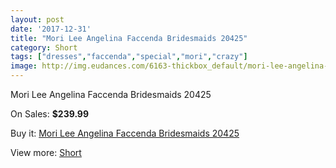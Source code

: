 ```yaml
---
layout: post
date: '2017-12-31'
title: "Mori Lee Angelina Faccenda Bridesmaids 20425"
category: Short
tags: ["dresses","faccenda","special","mori","crazy"]
image: http://img.eudances.com/6163-thickbox_default/mori-lee-angelina-faccenda-bridesmaids-20425.jpg
---
```

Mori Lee Angelina Faccenda Bridesmaids 20425

On Sales: **$239.99**
<a href="https://www.eudances.com/en/short/2206-mori-lee-angelina-faccenda-bridesmaids-20425.html"><amp-img layout="responsive" width="600" height="600" src="//img.eudances.com/6163-thickbox_default/mori-lee-angelina-faccenda-bridesmaids-20425.jpg" alt="Mori Lee Angelina Faccenda Bridesmaids 20425 0" /></a>
<a href="https://www.eudances.com/en/short/2206-mori-lee-angelina-faccenda-bridesmaids-20425.html"><amp-img layout="responsive" width="600" height="600" src="//img.eudances.com/6166-thickbox_default/mori-lee-angelina-faccenda-bridesmaids-20425.jpg" alt="Mori Lee Angelina Faccenda Bridesmaids 20425 1" /></a>
<a href="https://www.eudances.com/en/short/2206-mori-lee-angelina-faccenda-bridesmaids-20425.html"><amp-img layout="responsive" width="600" height="600" src="//img.eudances.com/6165-thickbox_default/mori-lee-angelina-faccenda-bridesmaids-20425.jpg" alt="Mori Lee Angelina Faccenda Bridesmaids 20425 2" /></a>
<a href="https://www.eudances.com/en/short/2206-mori-lee-angelina-faccenda-bridesmaids-20425.html"><amp-img layout="responsive" width="600" height="600" src="//img.eudances.com/6164-thickbox_default/mori-lee-angelina-faccenda-bridesmaids-20425.jpg" alt="Mori Lee Angelina Faccenda Bridesmaids 20425 3" /></a>

Buy it: [Mori Lee Angelina Faccenda Bridesmaids 20425](https://www.eudances.com/en/short/2206-mori-lee-angelina-faccenda-bridesmaids-20425.html "Mori Lee Angelina Faccenda Bridesmaids 20425")

View more: [Short](https://www.eudances.com/en/25-short "Short")